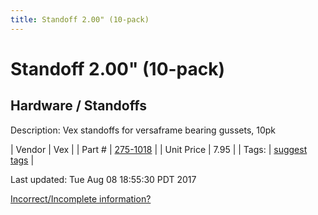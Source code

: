 ```yaml
---
title: Standoff 2.00" (10-pack)
---
```


# Standoff 2.00" (10-pack)
## Hardware / Standoffs
Description: 	Vex standoffs for versaframe bearing gussets, 10pk 

| Vendor | Vex | 
| Part # | [275-1018](http://www.vexrobotics.com/standoffs-8-32.html) | 
| Unit Price | 7.95 | 
| Tags: | [suggest tags](https://docs.google.com/forms/d/e/1FAIpQLSeWyY8v3RgOty-MyWmh9U0iivNYN_molChYyS-0U-o-kOAv_g/viewform) | 

Last updated: Tue Aug 08 18:55:30 PDT 2017

 [Incorrect/Incomplete information?](https://docs.google.com/forms/d/e/1FAIpQLSeWyY8v3RgOty-MyWmh9U0iivNYN_molChYyS-0U-o-kOAv_g/viewform)